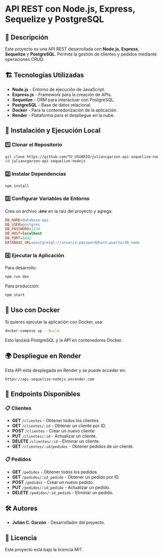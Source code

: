 # API REST con Node.js, Express, Sequelize y PostgreSQL

## 📌 Descripción
Este proyecto es una API REST desarrollada con **Node.js**, **Express**, **Sequelize** y **PostgreSQL**. Permite la gestión de clientes y pedidos mediante operaciones CRUD.

## 🏗️ Tecnologías Utilizadas
- **Node.js** - Entorno de ejecución de JavaScript.
- **Express.js** - Framework para la creación de APIs.
- **Sequelize** - ORM para interactuar con PostgreSQL.
- **PostgreSQL** - Base de datos relacional.
- **Docker** - Para la contenedorización de la aplicación.
- **Render** - Plataforma para el despliegue en la nube.

## 🚀 Instalación y Ejecución Local

### 1️⃣ Clonar el Repositorio
```sh
git clone https://github.com/TU_USUARIO/juliancgarzon-api-sequelize-nodejs.git
cd juliancgarzon-api-sequelize-nodejs
```

### 2️⃣ Instalar Dependencias
```sh
npm install
```

### 3️⃣ Configurar Variables de Entorno
Crea un archivo **.env** en la raíz del proyecto y agrega:
```ini
DB_NAME=database-api
DB_USER=postgres
DB_PASSWORD=1234
DB_HOST=localhost
DB_PORT=5432
DATABASE_URL=postgresql://usuario:password@host:puerto/db_name
```

### 4️⃣ Ejecutar la Aplicación
Para desarrollo:
```sh
npm run dev
```
Para producción:
```sh
npm start
```

## 🐳 Uso con Docker
Si quieres ejecutar la aplicación con Docker, usa:
```sh
docker-compose up --build
```
Esto lanzará PostgreSQL y la API en contenedores Docker.

## 🌍 Despliegue en Render
Esta API está desplegada en Render y se puede acceder en:
```
https://api-sequelize-nodejs.onrender.com
```

## 📡 Endpoints Disponibles
### 📋 Clientes
- **GET** `/clientes` - Obtener todos los clientes.
- **GET** `/clientes/:id` - Obtener un cliente por ID.
- **POST** `/clientes` - Crear un nuevo cliente.
- **PUT** `/clientes/:id` - Actualizar un cliente.
- **DELETE** `/clientes/:id` - Eliminar un cliente.
- **GET** `/clientes/:id/pedidos` - Obtener pedidos de un cliente.

### 📋 Pedidos
- **GET** `/pedidos` - Obtener todos los pedidos.
- **GET** `/pedidos/:id_pedido` - Obtener un pedido por ID.
- **POST** `/pedidos` - Crear un nuevo pedido.
- **PUT** `/pedidos/:id_pedido` - Actualizar un pedido.
- **DELETE** `/pedidos/:id_pedido` - Eliminar un pedido.

## 🛠 Autores
- **Julián C. Garzón** - Desarrollador del proyecto.

## 📄 Licencia
Este proyecto está bajo la licencia MIT.


